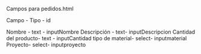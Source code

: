 Campos para pedidos.html

Campo - Tipo - id

Nombre  - text - inputNombre
Descripción - text- inputDescripcion
Cantidad del producto- text - inputCantidad
tipo de material- select- inputmaterial
Proyecto- select- inputproyecto

